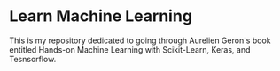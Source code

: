# Learn Machine Learning
This is my repository dedicated to going through Aurelien Geron's book entitled Hands-on Machine Learning with Scikit-Learn, Keras, and Tesnsorflow.
